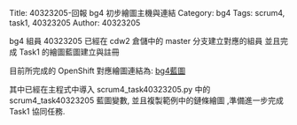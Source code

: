 Title: 40323205-回報 bg4 初步繪圖主機與連結
Category: bg4
Tags: scrum4, task1, 40323205
Author: 40323205

bg4 組員 40323205 已經在 cdw2 倉儲中的 master 分支建立對應的組員 並且完成 Task1 的繪圖藍圖建立與註冊

<!-- PELICAN_END_SUMMARY -->

目前所完成的 OpenShift 對應繪圖連結為: <a href="http://cdw2bg4-40323201.rhcloud.com/bg4/taskbg4">bg4藍圖</a>

其中已經在主程式中導入 scrum4_task40323205.py 中的 scrum4_task40323205 藍圖變數, 並且複製範例中的鏈條繪圖 ,準備進一步完成 Task1 協同任務.
